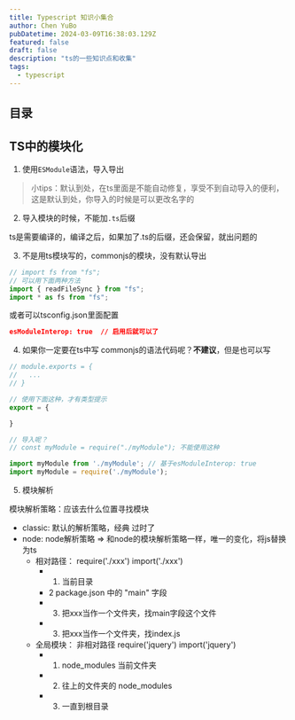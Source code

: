 ```yaml
---
title: Typescript 知识小集合
author: Chen YuBo
pubDatetime: 2024-03-09T16:38:03.129Z
featured: false
draft: false
description: "ts的一些知识点和收集"
tags:
  - typescript
---
```


## 目录

## TS中的模块化

1. 使用`ESModule`语法，导入导出

> 小tips：默认到处，在ts里面是不能自动修复，享受不到自动导入的便利，这是默认到处，你导入的时候是可以更改名字的

2. 导入模块的时候，不能加`.ts`后缀

ts是需要编译的，编译之后，如果加了.ts的后缀，还会保留，就出问题的

3. 不是用ts模块写的，commonjs的模块，没有默认导出

```js
// import fs from "fs";
// 可以用下面两种方法
import { readFileSync } from "fs";
import * as fs from "fs";
```

或者可以tsconfig.json里面配置

```json
esModuleInterop: true  // 启用后就可以了
```

4. 如果你一定要在ts中写 commonjs的语法代码呢？**不建议**，但是也可以写

```js
// module.exports = {
//   ...
// }

// 使用下面这种，才有类型提示
export = {

}

// 导入呢？
// const myModule = require("./myModule"); 不能使用这种

import myModule from './myModule'; // 基于esModuleInterop: true
import myModule = require('./myModule');
```

5. 模块解析

模块解析策略：应该去什么位置寻找模块

- classic: 默认的解析策略，经典 过时了
- node: node解析策略 => 和node的模块解析策略一样，唯一的变化，将js替换为ts
  - 相对路径： require('./xxx') import('./xxx')
    - 1. 当前目录
    - 2 package.json 中的 "main" 字段
    - 3. 把xxx当作一个文件夹，找main字段这个文件
    - 3. 把xxx当作一个文件夹，找index.js
  - 全局模块： 非相对路径 require('jquery') import('jquery')
    - 1. node_modules 当前文件夹
    - 2. 往上的文件夹的 node_modules
    - 3. 一直到根目录
